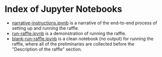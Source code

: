 # Index of Jupyter Notebooks

- [narrative-instructions.ipynb](narrative-instructions.ipynb) is a narrative of the end-to-end process of setting up and running the raffle.
- [run-raffle.ipynb](run-raffle.ipynb) is a demonstration of running the raffle.
- [blank-run-raffle.ipynb](blank-run-raffle.ipynb) is a clean notebook (no output) for running the raffle, where all of the preliminaries are collected before the "Description of the raffle" section.

